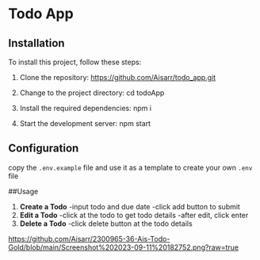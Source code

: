 # Todo App 

## Installation

To install this project, follow these steps:

1. Clone the repository: https://github.com/Aisarr/todo_app.git


2. Change to the project directory: cd todoApp


3. Install the required dependencies: npm i


4. Start the development server: npm start



## Configuration

copy the `.env.example` file and use it as a template to create your own `.env`  file

##Usage

1. **Create a Todo**
   -input todo and due date
   -click add button to submit
2. **Edit a Todo**
   -click at the todo to get todo details
   -after edit, click enter
3. **Delete a Todo**
   -click delete button at the todo details

https://github.com/Aisarr/2300965-36-Ais-Todo-Gold/blob/main/Screenshot%202023-09-11%20182752.png?raw=true
